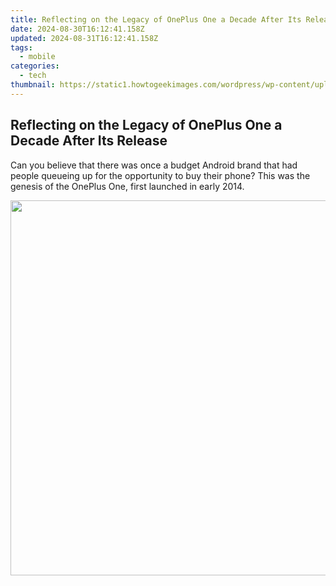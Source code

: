 ```yaml
---
title: Reflecting on the Legacy of OnePlus One a Decade After Its Release
date: 2024-08-30T16:12:41.158Z
updated: 2024-08-31T16:12:41.158Z
tags:
  - mobile
categories:
  - tech
thumbnail: https://static1.howtogeekimages.com/wordpress/wp-content/uploads/2024/07/opo-tn.jpg
---
```


## Reflecting on the Legacy of OnePlus One a Decade After Its Release

Can you believe that there was once a budget Android brand that had people queueing up for the opportunity to buy their phone? This was the genesis of the OnePlus One, first launched in early 2014.

<ins class="adsbygoogle"
     style="display:block"
     data-ad-format="autorelaxed"
     data-ad-client="ca-pub-7571918770474297"
     data-ad-slot="1223367746"></ins>



<ins class="adsbygoogle"
     style="display:block"
     data-ad-client="ca-pub-7571918770474297"
     data-ad-slot="8358498916"
     data-ad-format="auto"
     data-full-width-responsive="true"></ins>



<!-- affiliate ads begin -->
<a href="https://appsumo.8odi.net/c/5597632/2068416/7443" target="_top" id="2068416"><img src="//a.impactradius-go.com/display-ad/7443-2068416" border="0" alt="" width="1200" height="600"/></a><img height="0" width="0" src="https://appsumo.8odi.net/i/5597632/2068416/7443" style="position:absolute;visibility:hidden;" border="0" />
<!-- affiliate ads end -->